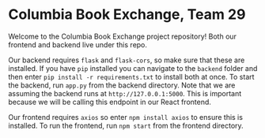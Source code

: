 # Columbia Book Exchange, Team 29

Welcome to the Columbia Book Exchange project repository! Both our frontend and backend live under this repo.

Our backend requires `flask` and `flask-cors`, so make sure that these are installed. If you have
`pip` installed you can navigate to the `backend` folder and then enter `pip install -r requirements.txt` to install both at once. To start the backend, run `app.py` from the backend directory. Note that we are assuming the backend runs at `http://127.0.0.1:5000`. This is important because we will be calling this endpoint in our React frontend.

Our frontend requires `axios` so enter `npm install axios` to ensure this is installed. To run the frontend, run `npm start` from the frontend directory.
